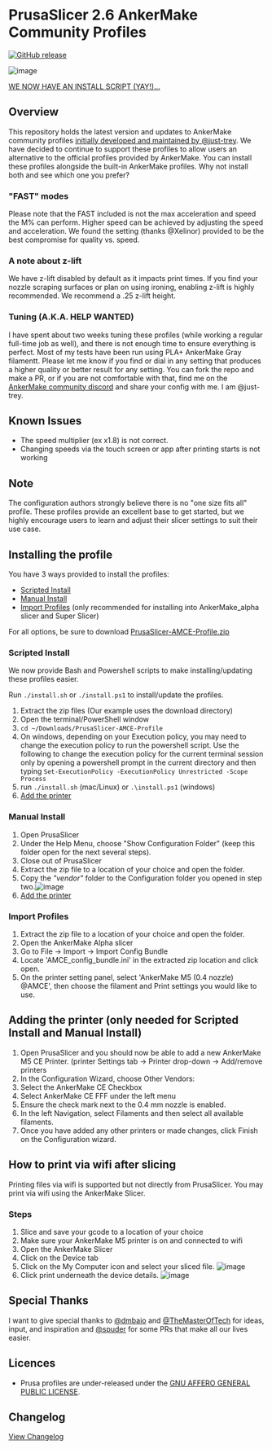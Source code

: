 # PrusaSlicer 2.6 AnkerMake Community Profiles

[![GitHub release](https://img.shields.io/github/v/release/Ankermgmt/prusaslicer-ankermake-ce-profiles?display_name=tag&sort=semver&style=for-the-badge)](https://github.com/Ankermgmt/prusaslicer-ankermake-ce-profiles/releases/latest)

![image](https://github.com/Ankermgmt/prusaslicer-ankermake-ce-profiles/assets/10281380/77beb5cb-c6cb-4385-a266-0ff0e30ac9c2)

[WE NOW HAVE AN INSTALL SCRIPT (YAY!)...](/readme.md#scripted-install)

## Overview

This repository holds the latest version and updates to AnkerMake community profiles [initially developed and maintained by @just-trey](https://github.com/just-trey/ankermake-m5-profile). We have decided to continue to support these profiles to allow users an alternative to the official profiles provided by AnkerMake. You can install these profiles alongside the built-in AnkerMake profiles. Why not install both and see which one you prefer?

### "FAST" modes

Please note that the FAST included is not the max acceleration and speed the M% can perform. Higher speed can be achieved by adjusting the speed and acceleration. We found the setting (thanks @Xelinor) provided to be the best compromise for quality vs. speed.

### A note about z-lift

We have z-lift disabled by default as it impacts print times. If you find your nozzle scraping surfaces or plan on using ironing, enabling z-lift is highly recommended. We recommend a .25 z-lift height.

### Tuning (A.K.A. HELP WANTED)

I have spent about two weeks tuning these profiles (while working a regular full-time job as well), and there is not enough time to ensure everything is perfect. Most of my tests have been run using PLA+ AnkerMake Gray filamentt. Please let me know if you find or dial in any setting that produces a higher quality or better result for any setting. You can fork the repo and make a PR, or if you are not comfortable with that, find me on the [AnkerMake community discord](https://discord.gg/ankermake) and share your config with me. I am @just-trey.

## Known Issues

- The speed multiplier (ex x1.8) is not correct.
- Changing speeds via the touch screen or app after printing starts is not working

## Note

The configuration authors strongly believe there is no "one size fits all" profile. These profiles provide an excellent base to get started, but we highly encourage users to learn and adjust their slicer settings to suit their use case.

## Installing the profile

You have 3 ways provided to install the profiles:
- [Scripted Install](#scripted-install)
- [Manual Install](#manual-install)
- [Import Profiles](#import-profiles) (only recommended for installing into AnkerMake_alpha slicer and Super Slicer) 

For all options, be sure to download [PrusaSlicer-AMCE-Profile.zip](https://github.com/Ankermgmt/prusaslicer-ankermake-ce-profiles/releases/latest/download/PrusaSlicer-AMCE-Profile.zip)

### Scripted Install

We now provide Bash and Powershell scripts to make installing/updating these profiles easier.

Run `./install.sh` or `./install.ps1` to install/update the profiles.

1. Extract the zip files (Our example uses the download directory)
2. Open the terminal/PowerShell window
3. `cd ~/Downloads/PrusaSlicer-AMCE-Profile`
4. On windows, depending on your Execution policy, you may need to change the execution policy to run the powershell script. Use the following to change
   the execution policy for the current terminal session only by opening a powershell prompt in the current directory and then typing `Set-ExecutionPolicy -ExecutionPolicy Unrestricted -Scope Process`
5. run `./install.sh` (mac/Linux) or `.\install.ps1` (windows)
6. [Add the printer](#adding-the-printer-only-needed-for-scripted-install-and-manual-install)

### Manual Install

1. Open PrusaSlicer
1. Under the Help Menu, choose "Show Configuration Folder" (keep this folder open for the next several steps).
1. Close out of PrusaSlicer
1. Extract the zip file to a location of your choice and open the folder.
1. Copy the *"vendor"* folder to the Configuration folder you opened in step two.![image](https://user-images.githubusercontent.com/10281380/209450820-d98c5f82-07d5-453b-b5e1-11b294b257ac.png)
6. [Add the printer](#adding-the-printer-only-needed-for-scripted-install-and-manual-install)

### Import Profiles

1. Extract the zip file to a location of your choice and open the folder.
1. Open the AnkerMake Alpha slicer
1. Go to File -> Import -> Import Config Bundle
2. Locate 'AMCE_config_bundle.ini' in the extracted zip location and click open.
3. On the printer setting panel, select 'AnkerMake M5 (0.4 nozzle) @AMCE', then choose the filament and Print settings you would like to use.

## Adding the printer (only needed for Scripted Install and Manual Install)

1. Open PrusaSlicer and you should now be able to add a new AnkerMake M5 CE Printer. (printer Settings tab → Printer drop-down → Add/remove printers
1. In the Configuration Wizard, choose Other Vendors:
1. Select the AnkerMake CE Checkbox
1. Select AnkerMake CE FFF under the left menu
1. Ensure the check mark next to the 0.4 mm nozzle is enabled.
1. In the left Navigation, select Filaments and then select all available filaments.  
1. Once you have added any other printers or made changes, click Finish on the Configuration wizard.

## How to print via wifi after slicing

Printing files via wifi is supported but not directly from PrusaSlicer. You may print via wifi using the AnkerMake Slicer.

### Steps

1. Slice and save your gcode to a location of your choice
1. Make sure your AnkerMake M5 printer is on and connected to wifi
1. Open the AnkerMake Slicer
1. Click on the Device tab
1. Click on the My Computer icon and select your sliced file. ![image](https://user-images.githubusercontent.com/10281380/206552887-486043c2-3329-4105-ad99-438bf1f64516.png)
1. Click print underneath the device details. ![image](https://user-images.githubusercontent.com/10281380/206553190-b5b8a1b8-454d-46a1-8b97-368d6a0632d6.png)

## Special Thanks

I want to give special thanks to [@dmbaio](https://github.com/dmbaio) and [@TheMasterOfTech](https://github.com/TheMasterOfTech) for ideas, input, and inspiration and [@spuder](https://github.com/spuder) for some PRs that make all our lives easier.

## Licences

- Prusa profiles are under-released under the [GNU AFFERO GENERAL PUBLIC LICENSE](LICENSE).

## Changelog

[View Changelog](/changelog.md)
